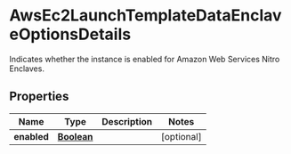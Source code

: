 

# AwsEc2LaunchTemplateDataEnclaveOptionsDetails

 Indicates whether the instance is enabled for Amazon Web Services Nitro Enclaves. 

## Properties

| Name | Type | Description | Notes |
|------------ | ------------- | ------------- | -------------|
|**enabled** | [**Boolean**](Boolean.md) |  |  [optional] |



